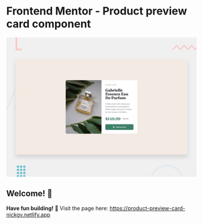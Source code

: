# Frontend Mentor - Product preview card component

![Design preview for the Product preview card component coding challenge](./design/desktop-preview.jpg)

## Welcome! 👋

**Have fun building!** 🚀
Visit the page here: https://product-preview-card-nickgv.netlify.app